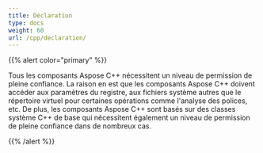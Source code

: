 ```yaml
---
title: Déclaration
type: docs
weight: 60
url: /cpp/declaration/
---
```


{{% alert color="primary" %}} 

Tous les composants Aspose C++ nécessitent un niveau de permission de pleine confiance. La raison en est que les composants Aspose C++ doivent accéder aux paramètres du registre, aux fichiers système autres que le répertoire virtuel pour certaines opérations comme l'analyse des polices, etc. De plus, les composants Aspose C++ sont basés sur des classes système C++ de base qui nécessitent également un niveau de permission de pleine confiance dans de nombreux cas. 

{{% /alert %}}